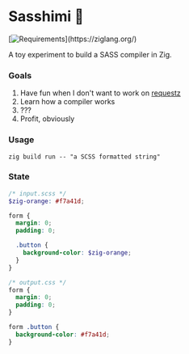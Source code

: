 # Sasshimi 🍣

[![Requirements](https://img.shields.io/badge/zig-master_(19.08.2021)-orange)](https://ziglang.org/)

A toy experiment to build a SASS compiler in Zig.

### Goals
1. Have fun when I don't want to work on [requestz](https://github.com/ducdetronquito/requestz)
2. Learn how a compiler works
3. ???
4. Profit, obviously


### Usage

```
zig build run -- "a SCSS formatted string"
```

### State

```scss
/* input.scss */
$zig-orange: #f7a41d;

form {
  margin: 0;
  padding: 0;

  .button {
    background-color: $zig-orange;
  }
}
```

```css
/* output.css */
form {
  margin: 0;
  padding: 0;
}

form .button {
  background-color: #f7a41d;
}
```
